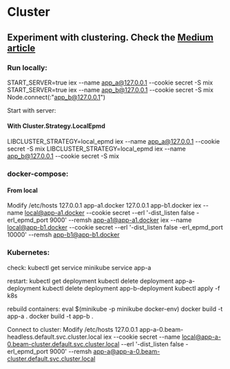 # Cluster

## Experiment with clustering. Check the [Medium article](https://anton-mishchuk.medium.com/notes-on-clustering-elixir-applications-49707ed53910)

### Run locally:
START_SERVER=true iex --name app_a@127.0.0.1 --cookie secret -S mix
START_SERVER=true iex --name app_b@127.0.0.1 --cookie secret -S mix
Node.connect(:"app_b@127.0.0.1")

Start with server:


#### With Cluster.Strategy.LocalEpmd 
LIBCLUSTER_STRATEGY=local_epmd iex --name app_a@127.0.0.1 --cookie secret -S mix
LIBCLUSTER_STRATEGY=local_epmd iex --name app_b@127.0.0.1 --cookie secret -S mix

### docker-compose:
#### From local
Modify /etc/hosts 
127.0.0.1       app-a1.docker
127.0.0.1       app-b1.docker
iex --name local@app-a1.docker --cookie secret --erl '-dist_listen false -erl_epmd_port 9000' --remsh app-a1@app-a1.docker
iex --name local@app-b1.docker --cookie secret --erl '-dist_listen false -erl_epmd_port 10000' --remsh app-b1@app-b1.docker

### Kubernetes:
check:
kubectl get service
minikube service app-a

restart:
kubectl get deployment
kubectl delete deployment app-a-deployment
kubectl delete deployment app-b-deployment
kubectl apply -f k8s

rebuild containers:
eval $(minikube -p minikube docker-env)
docker build -t app-a .
docker build -t app-b .

Connect to cluster:
Modify /etc/hosts
127.0.0.1       app-a-0.beam-headless.default.svc.cluster.local
iex --cookie secret --name local@app-a-0.beam-cluster.default.svc.cluster.local --erl '-dist_listen false -erl_epmd_port 9000' --remsh app-a@app-a-0.beam-cluster.default.svc.cluster.local

